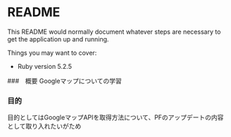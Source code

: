 # README

This README would normally document whatever steps are necessary to get the
application up and running.

Things you may want to cover:

* Ruby version 5.2.5

###　概要
Googleマップについての学習

### 目的
目的としてはGoogleマップAPIを取得方法について、PFのアップデートの内容として取り入れたいがため
